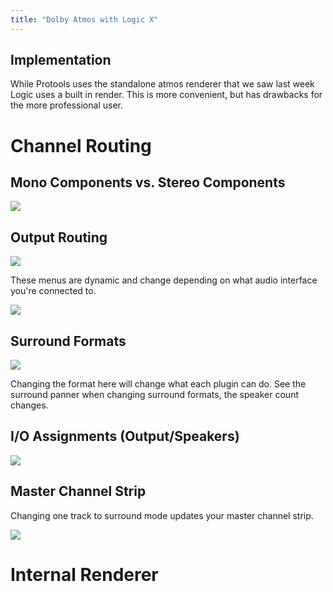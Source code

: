 ```yaml
---
title: "Dolby Atmos with Logic X"
---
```


## Implementation

While Protools uses the standalone atmos renderer that we saw last week Logic uses a built in render. This is more convenient, but has drawbacks for the more professional user.

# Channel Routing

## Mono Components vs. Stereo Components

![](../mono-vs-stereo.png)

## Output Routing

![](../output-routing.png)

These menus are dynamic and change depending on what audio interface you're connected to.

![](../output-routing-2.png)

## Surround Formats

![](../surround-format.png)

Changing the format here will change what each plugin can do. See the surround panner when changing surround formats, the speaker count changes.

## I/O Assignments (Output/Speakers)

![](../io-assignments.png)

## Master Channel Strip

Changing one track to surround mode updates your master channel strip.

![](../surround-mode.png)

# Internal Renderer
